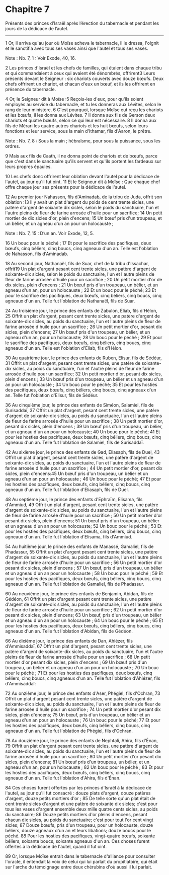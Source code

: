 # Chapitre 7

Présents des princes d’Israël après l’érection du tabernacle et pendant les jours de la dédicace de l’autel.

***

1 Or, il arriva qu'au jour où Moïse acheva le tabernacle, il le dressa, l'oignit et le sanctifia avec tous ses vases ainsi que l'autel et tous ses vases.

<span class="bible-note">Note : </span> Nb. 7, 1 : Voir Exode, 40, 16.

2 Les princes d'Israël et les chefs de familles, qui étaient dans chaque tribu et qui commandaient à ceux qui avaient été dénombrés, offrirent3 Leurs présents devant le Seigneur : six chariots couverts avec douze bœufs. Deux chefs offrirent un chariot, et chacun d'eux un bœuf, et ils les offrirent en présence du tabernacle.


4 Or, le Seigneur dit à Moïse :5 Reçois-les d'eux, pour qu'ils soient employés au service du tabernacle, et tu les donneras aux Lévites, selon le rang de leur ministère. 6 C'est pourquoi, lorsque Moïse eut reçu les chariots et les bœufs, il les donna aux Lévites. 7 Il donna aux fils de Gerson deux chariots et quatre bœufs, selon ce qui leur est nécessaire. 8 Il donna aux fils de Mérari les quatre autres chariots et les huit bœufs, selon leurs fonctions et leur service, sous la main d'Ithamar, fils d'Aaron, le prêtre.

<span class="bible-note">Note : </span> Nb. 7, 8 : Sous la main ; hébraïsme, pour sous la puissance, sous les ordres.

9 Mais aux fils de Caath, il ne donna point de chariots et de bœufs, parce que c'est dans le sanctuaire qu'ils servent et qu'ils portent les fardeaux sur leurs propres épaules.


10 Les chefs donc offrirent leur oblation devant l'autel pour la dédicace de l'autel, au jour qu'il fut oint. 11 Et le Seigneur dit à Moïse : Que chaque chef offre chaque jour ses présents pour la dédicace de l'autel.


12 Au premier jour Nahasson, fils d'Aminadab, de la tribu de Juda, offrit son oblation :13 Il y avait un plat d'argent du poids de cent trente sicles, une patère d'argent de soixante dix sicles, selon le poids du sanctuaire, l'un et l'autre pleins de fleur de farine arrosée d'huile pour un sacrifice; 14 Un petit mortier de dix sicles d'or, plein d'encens; 15 Un bœuf pris d'un troupeau, et un bélier, et un agneau d'un an pour un holocauste ;

<span class="bible-note">Note : </span> Nb. 7, 15 : D’un an. Voir Exode, 12, 5.

16 Un bouc pour le péché ; 17 Et pour le sacrifice des pacifiques, deux bœufs, cinq béliers, cinq boucs, cinq agneaux d'un an. Telle est l'oblation de Nahasson, fils d'Aminadab.


18 Au second jour, Nathanaël, fils de Suar, chef de la tribu d'Issachar, offrit19 Un plat d'argent pesant cent trente sicles, une patère d'argent de soixante-dix sicles, selon le poids du sanctuaire, l'un et l'autre pleins de fleur de farine arrosée d'huile pour un sacrifice ; 20 Un petit mortier d'or de dix sicles, plein d'encens ; 21 Un bœuf pris d'un troupeau, un bélier, et un agneau d'un an, pour un holocauste ; 22 Et un bouc pour le péché; 23 Et pour le sacrifice des pacifiques, deux bœufs, cinq béliers, cinq boucs, cinq agneaux d'un an. Telle fut l'oblation de Nathanaël, fils de Suar.


24 Au troisième jour, le prince des enfants de Zabulon, Eliab, fils d'Hélon, 25 Offrit un plat d'argent, pesant cent trente sicles, une patère d'argent de soixante-dix sicles, au poids du sanctuaire, l'un et l'autre pleins de fleur de farine arrosée d'huile pour un sacrifice ; 26 Un petit mortier d'or, pesant dix sicles, plein d'encens; 27 Un bœuf pris d'un troupeau, un bélier, et un agneau d'un an, pour un holocauste; 28 Un bouc pour le péché ; 29 Et pour le sacrifice des pacifiques, deux bœufs, cinq béliers, cinq boucs, cinq agneaux d'un an. Telle est l'oblation d'Eliab, fils d'Hélon.


30 Au quatrième jour, le prince des enfants de Ruben, Elisur, fils de Sédéur, 31 Offrit un plat d'argent, pesant cent trente sicles, une patère de soixante-dix sicles, au poids du sanctuaire, l'un et l'autre pleins de fleur de farine arrosée d'huile pour un sacrifice; 32 Un petit mortier d'or, pesant dix sicles, plein d'encens ; 33 Un bœuf pris d'un troupeau, un bélier et un agneau d'un an pour un holocauste ; 34 Un bouc pour le péché; 35 Et pour les hosties des pacifiques, deux bœufs, cinq béliers, cinq boucs, cinq agneaux d'un an. Telle fut l'oblation d'Elisur, fils de Sédéur.


36 Au cinquième jour, le prince des enfants de Siméon, Salamiel, fils de Surisaddaï, 37 Offrit un plat d'argent, pesant cent trente sicles, une patère d'argent de soixante-dix sicles, au poids du sanctuaire, l'un et l'autre pleins de fleur de farine arrosée d'huile pour un sacrifice ; 38 Un petit mortier d'or, pesant dix sicles, plein d'encens ; 39 Un bœuf pris d'un troupeau, un bélier, et un agneau d'un an pour un holocauste; 40 Un bouc pour le péché; 41 Et pour les hosties des pacifiques, deux bœufs, cinq béliers, cinq boucs, cinq agneaux d'un an. Telle fut l'oblation de Salamiel, fils de Surisaddaï.


42 Au sixième jour, le prince des enfants de Gad, Eliasaph, fils de Duel, 43 Offrit un plat d'argent, pesant cent trente sicles, une patère d'argent de soixante-dix sicles, au poids du sanctuaire, l'un et l'autre pleins de fleur de farine arrosée d'huile pour un sacrifice ; 44 Un petit mortier d'or, pesant dix sicles, plein d'encens:45 Un bœuf pris d'un troupeau, un bélier et un agneau d'un an pour un holocauste ; 46 Un bouc pour le péché; 47 Et pour les hosties des pacifiques, deux bœufs, cinq béliers, cinq boucs, cinq agneaux d'un an. Telle fut l'oblation d'Eliasaph, fils de Duel.


48 Au septième jour, le prince des enfants d'Ephraïm, Elisama, fils d'Ammiud, 49 Offrit un plat d'argent, pesant cent trente sicles, une patère d'argent de soixante-dix sicles, au poids du sanctuaire, l'un et l'autre pleins de fleur de farine arrosée d'huile pour un sacrifice ; 50 Un petit mortier d'or pesant dix sicles, plein d'encens; 51 Un bœuf pris d'un troupeau, un bélier et un agneau d'un an pour un holocauste; 52 Un bouc pour le péché ; 53 Et pour les hosties des pacifiques, deux bœufs, cinq béliers, cinq boucs, cinq agneaux d'un an. Telle fut l'oblation d'Elisama, fils d'Ammiud.


54 Au huitième jour, le prince des enfants de Manassé, Gamaliel, fils de Phadassur, 55 Offrit un plat d'argent pesant cent trente sicles, une patère d'argent de soixante-dix sicles, au poids du sanctuaire, l'un et l'autre pleins de fleur de farine arrosée d'huile pour un sacrifice ; 56 Un petit mortier d'or pesant dix sicles, plein d'encens ; 57 Un bœuf, pris d'un troupeau, un bélier et un agneau d'un an pour un holocauste ; 58 Un bouc pour le péché ; 59 Et pour les hosties des pacifiques, deux bœufs, cinq béliers, cinq boucs, cinq agneaux d'un an. Telle fut l'oblation de Gamaliel, fils de Phadassur.


60 Au neuvième jour, le prince des enfants de Benjamin, Abidan, fils de Gédéon, 61 Offrit un plat d'argent pesant cent trente sicles, une patère d'argent de soixante-dix sicles, au poids du sanctuaire, l'un et l'autre pleins de fleur de farine arrosée d'huile pour un sacrifice ; 62 Un petit mortier d'or pesant dix sicles, plein d'encens; 63 Un bœuf, pris d'un troupeau, un bélier et un agneau d'un an pour un holocauste ; 64 Un bouc pour le péché ; 65 Et pour les hosties des pacifiques, deux bœufs, cinq béliers, cinq boucs, cinq agneaux d'un an. Telle fut l'oblation d'Abidan, fils de Gédéon.


66 Au dixième jour, le prince des enfants de Dan, Ahiézer, fils d'Ammisaddaï, 67 Offrit un plat d'argent, pesant cent trente sicles, une patère d'argent de soixante-dix sicles, au poids du sanctuaire, l'un et l'autre pleins de fleur de farine arrosée d'huile pour un sacrifice ; 68 Un petit mortier d'or pesant dix sicles, plein d'encens ; 69 Un bœuf pris d'un troupeau, un bélier et un agneau d'un an pour un holocauste ; 70 Un bouc pour le péché ; 71 Et pour les hosties des pacifiques, deux bœufs, cinq béliers, cinq boucs, cinq agneaux d'un an. Telle fut l'oblation d'Ahiézer, fils d'Ammisaddaï:


72 Au onzième jour, le prince des enfants d'Aser, Phégiel, fils d'Ochran, 73 Offrit un plat d'argent pesant cent trente sicles, une patère d'argent de soixante-dix sicles, au poids du sanctuaire, l'un et l'autre pleins de fleur de farine arrosée d'huile pour un sacrifice ; 74 Un petit mortier d'or pesant dix sicles, plein d'encens; 75 Un bœuf, pris d'un troupeau, un bélier et un agneau d'un an pour un holocauste ; 76 Un bouc pour le péché; 77 Et pour les hosties des pacifiques, deux bœufs, cinq béliers, cinq boucs, cinq agneaux d'un an. Telle fut l'oblation de Phégiel, fils d'Ochran.


78 Au douzième jour, le prince des enfants de Nephtali, Ahira, fils d'Énan, 79 Offrit un plat d'argent pesant cent trente sicles, une patère d'argent de soixante-dix sicles, au poids du sanctuaire, l'un et l'autre pleins de fleur de farine arrosée d'huile pour un sacrifice ; 80 Un petit mortier d'or pesant dix sicles, plein d'encens; 81 Un bœuf pris d'un troupeau, un bélier, et un agneau d'un an, pour un holocauste ; 82 Un bouc pour le péché ; 83 Et pour les hosties des pacifiques, deux bœufs, cinq béliers, cinq boucs, cinq agneaux d'un an. Telle fut l'oblation d'Ahira, fils d'Énan.


84 Ces choses furent offertes par les princes d'Israël à la dédicace de l'autel, au jour qu'il fut consacré : douze plats d'argent, douze patères d'argent, douze petits mortiers d'or ; 85 De telle sorte qu'un plat était de cent trente sicles d'argent et une patère de soixante dix sicles; c'est pour tous les vases d'argent ensemble deux mille quatre cents sicles, au poids du sanctuaire; 86 Douze petits mortiers d'or pleins d'encens, pesant chacun dix sicles, au poids du sanctuaire; c'est pour tout l'or cent vingt sicles; 87 Douze bœufs, pris d'un troupeau, pour un holocauste, douze béliers, douze agneaux d'un an et leurs libations; douze boucs pour le péché. 88 Pour les hosties des pacifiques, vingt-quatre bœufs, soixante béliers, soixante boucs, soixante agneaux d'un an. Ces choses furent offertes à la dédicace de l'autel, quand il fut oint.


89 Or, lorsque Moïse entrait dans le tabernacle d'alliance pour consulter l'oracle, il entendait la voix de celui qui lui parlait du propitiatoire, qui était sur l'arche du témoignage entre deux chérubins d'où aussi il lui parlait.

